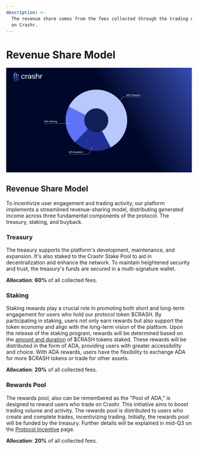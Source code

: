 ```yaml
---
description: >-
  The revenue share comes from the fees collected through the trading of assets
  on Crashr.
---
```


# Revenue Share Model

![Revenue Share Pie-Chart](/img/chart.png)

## Revenue Share Model

To incentivize user engagement and trading activity, our platform implements a streamlined revenue-sharing model, distributing generated income across three fundamental components of the protocol. The treasury, staking, and buyback. &#x20;

### Treasury

The treasury supports the platform's development, maintenance, and expansion. It's also staked to the Crashr Stake Pool to aid in decentralization and enhance the network. To maintain heightened security and trust, the treasury's funds are secured in a multi-signature wallet.

**Allocation**: **60%** of all collected fees.

### Staking

Staking rewards play a crucial role in promoting both short and long-term engagement for users who hold our protocol token $CRASH. By participating in staking, users not only earn rewards but also support the token economy and align with the long-term vision of the platform. Upon the release of the staking program, rewards will be determined based on the [amount and duration](docs/tokenomics/usdcrash-staking.md) of $CRASH tokens staked. These rewards will be distributed in the form of ADA, providing users with greater accessibility and choice. With ADA rewards, users have the flexibility to exchange ADA for more $CRASH tokens or trade for other assets.

**Allocation**: **20%** of all collected fees.

### Rewards Pool

The rewards pool, also can be remembered as the "Pool of ADA," is designed to reward users who trade on Crashr. This initiative aims to boost trading volume and activity. The rewards pool is distributed to users who create and complete trades, incentivizing trading. Initially, the rewards pool will be funded by the treasury. Further details will be explained in mid-Q3 on the [Protocol Incentive](docs/Protocol_Incentive.md) page.

**Allocation**: **20%** of all collected fees.
